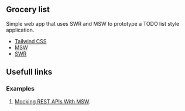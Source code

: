 ## Grocery list

Simple web app that uses SWR and MSW to prototype a TODO list style application.

- [Tailwind CSS](https://tailwindcss.com/docs/guides/create-react-app/)
- [MSW](https://www.npmjs.com/package/msw)
- [SWR](https://www.npmjs.com/package/swr)

## Usefull links

### Examples

1. [Mocking REST APIs With MSW](https://frontend-digest.com/mocking-rest-apis-with-msw-af2353012daa).
